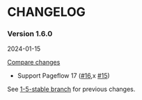# CHANGELOG

### Version 1.6.0

2024-01-15

[Compare changes](https://github.com/codevise/pageflow-outline-navigation-bar/compare/1-5-stable...v1.6.0)

- Support Pageflow 17
  ([#16](https://github.com/codevise/pageflow-outline-navigation-bar/pull/16),x
   [#15](https://github.com/codevise/pageflow-outline-navigation-bar/pull/15))

See
[1-5-stable branch](https://github.com/codevise/pageflow-outline-navigation-bar/blob/1-5-stable/CHANGELOG.md)
for previous changes.
